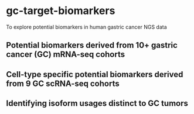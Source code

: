 # gc-target-biomarkers
To explore potential biomarkers in human gastric cancer NGS data

## Potential biomarkers derived from 10+ gastric cancer (GC) mRNA-seq cohorts
## Cell-type specific potential biomarkers derived from 9 GC scRNA-seq cohorts
## Identifying isoform usages distinct to GC tumors
